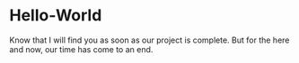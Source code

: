 # Hello-World

Know that I will find you as soon as our project is complete. But for the here and now, our time has come to an end.
